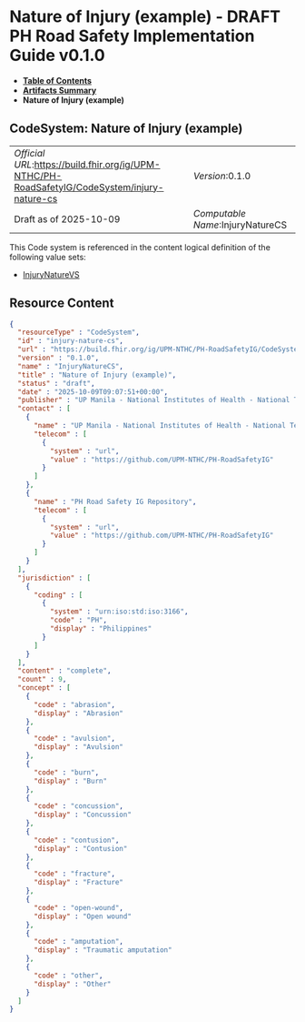 # Nature of Injury (example) - DRAFT PH Road Safety Implementation Guide v0.1.0

* [**Table of Contents**](toc.md)
* [**Artifacts Summary**](artifacts.md)
* **Nature of Injury (example)**

## CodeSystem: Nature of Injury (example) 

| | |
| :--- | :--- |
| *Official URL*:https://build.fhir.org/ig/UPM-NTHC/PH-RoadSafetyIG/CodeSystem/injury-nature-cs | *Version*:0.1.0 |
| Draft as of 2025-10-09 | *Computable Name*:InjuryNatureCS |

 This Code system is referenced in the content logical definition of the following value sets: 

* [InjuryNatureVS](ValueSet-injury-nature-vs.md)



## Resource Content

```json
{
  "resourceType" : "CodeSystem",
  "id" : "injury-nature-cs",
  "url" : "https://build.fhir.org/ig/UPM-NTHC/PH-RoadSafetyIG/CodeSystem/injury-nature-cs",
  "version" : "0.1.0",
  "name" : "InjuryNatureCS",
  "title" : "Nature of Injury (example)",
  "status" : "draft",
  "date" : "2025-10-09T09:07:51+00:00",
  "publisher" : "UP Manila - National Institutes of Health - National Telehealth Center",
  "contact" : [
    {
      "name" : "UP Manila - National Institutes of Health - National Telehealth Center",
      "telecom" : [
        {
          "system" : "url",
          "value" : "https://github.com/UPM-NTHC/PH-RoadSafetyIG"
        }
      ]
    },
    {
      "name" : "PH Road Safety IG Repository",
      "telecom" : [
        {
          "system" : "url",
          "value" : "https://github.com/UPM-NTHC/PH-RoadSafetyIG"
        }
      ]
    }
  ],
  "jurisdiction" : [
    {
      "coding" : [
        {
          "system" : "urn:iso:std:iso:3166",
          "code" : "PH",
          "display" : "Philippines"
        }
      ]
    }
  ],
  "content" : "complete",
  "count" : 9,
  "concept" : [
    {
      "code" : "abrasion",
      "display" : "Abrasion"
    },
    {
      "code" : "avulsion",
      "display" : "Avulsion"
    },
    {
      "code" : "burn",
      "display" : "Burn"
    },
    {
      "code" : "concussion",
      "display" : "Concussion"
    },
    {
      "code" : "contusion",
      "display" : "Contusion"
    },
    {
      "code" : "fracture",
      "display" : "Fracture"
    },
    {
      "code" : "open-wound",
      "display" : "Open wound"
    },
    {
      "code" : "amputation",
      "display" : "Traumatic amputation"
    },
    {
      "code" : "other",
      "display" : "Other"
    }
  ]
}

```
